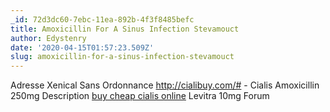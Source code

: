 ```yaml
---
_id: 72d3dc60-7ebc-11ea-892b-4f3f8485befc
title: Amoxicillin For A Sinus Infection Stevamouct
author: Edystenry
date: '2020-04-15T01:57:23.509Z'
slug: amoxicillin-for-a-sinus-infection-stevamouct
---
```

Adresse Xenical Sans Ordonnance  http://cialibuy.com/# - Cialis Amoxicillin 250mg Description  <a href=http://cialibuy.com/#>buy cheap cialis online</a> Levitra 10mg Forum

